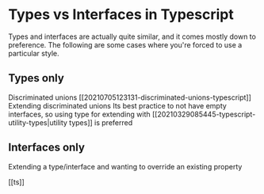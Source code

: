 # Types vs Interfaces in Typescript

Types and interfaces are actually quite similar, and it comes mostly down to preference. The following are some cases where you're forced to use a particular style.

## Types only
Discriminated unions [[20210705123131-discriminated-unions-typescript]]
Extending discriminated unions
Its best practice to not have empty interfaces, so using type for extending with [[20210329085445-typescript-utility-types|utility types]] is preferred

## Interfaces only
Extending a type/interface and wanting to override an existing property

[[ts]]
